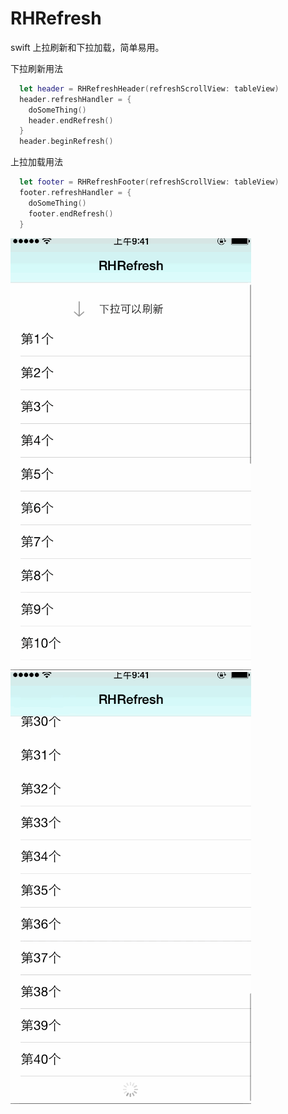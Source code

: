 # RHRefresh

swift 上拉刷新和下拉加载，简单易用。

下拉刷新用法
``` swift
  let header = RHRefreshHeader(refreshScrollView: tableView)
  header.refreshHandler = {
    doSomeThing()
    header.endRefresh()
  }
  header.beginRefresh()
``` 

上拉加载用法
``` swift
  let footer = RHRefreshFooter(refreshScrollView: tableView)
  footer.refreshHandler = {
    doSomeThing()
    footer.endRefresh()
  }
``` 

![YiRefresh](https://github.com/glhfstar/RHRefresh/blob/master/down.gif)
![YiRefresh](https://github.com/glhfstar/RHRefresh/blob/master/up.gif)
